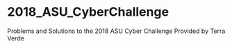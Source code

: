 # 2018_ASU_CyberChallenge
Problems and Solutions to the 2018 ASU Cyber Challenge Provided by Terra Verde
